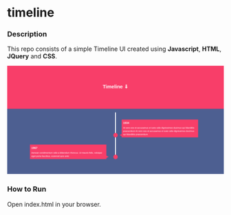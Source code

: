 # timeline
### Description
This repo consists of a simple Timeline UI created using **Javascript**, **HTML**, **JQuery** and **CSS**.

![Project Look](look1.png)


### How to Run
Open index.html in your browser.
